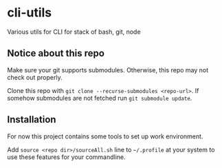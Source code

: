 # cli-utils
Various utils for CLI for stack of bash, git, node

## Notice about this repo
Make sure your git supports submodules. Otherwise, this repo may not check out
properly.

Clone this repo with `git clone --recurse-submodules <repo-url>`.
If somehow submodules are not fetched run `git submodule update`.

## Installation
For now this project contains some tools to set up work environment.

Add `source <repo dir>/sourceAll.sh` line to `~/.profile` at your system to use these
features for your commandline.
